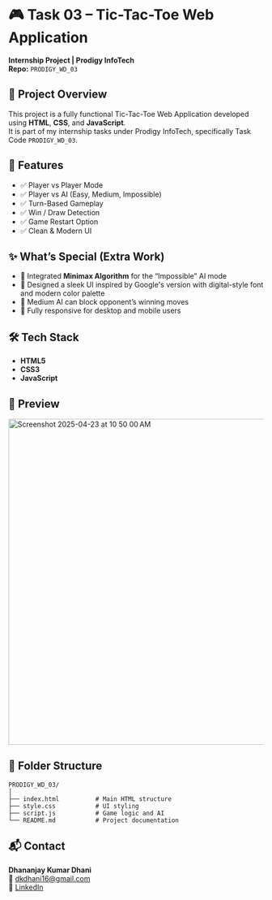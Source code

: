 # 🎮 Task 03 – Tic-Tac-Toe Web Application

**Internship Project | Prodigy InfoTech**  
**Repo:** `PRODIGY_WD_03`

## 📌 Project Overview
This project is a fully functional Tic-Tac-Toe Web Application developed using **HTML**, **CSS**, and **JavaScript**.  
It is part of my internship tasks under Prodigy InfoTech, specifically Task Code `PRODIGY_WD_03`.

## 🎯 Features
- ✅ Player vs Player Mode  
- ✅ Player vs AI (Easy, Medium, Impossible)  
- ✅ Turn-Based Gameplay  
- ✅ Win / Draw Detection  
- ✅ Game Restart Option  
- ✅ Clean & Modern UI  

## ✨ What’s Special (Extra Work)
- 🤖 Integrated **Minimax Algorithm** for the “Impossible” AI mode  
- 🎨 Designed a sleek UI inspired by Google's version with digital-style font and modern color palette  
- 🧠 Medium AI can block opponent’s winning moves  
- 📱 Fully responsive for desktop and mobile users  

## 🛠️ Tech Stack
- **HTML5**  
- **CSS3**  
- **JavaScript**  

## 📸 Preview
<img width="642" alt="Screenshot 2025-04-23 at 10 50 00 AM" src="https://github.com/user-attachments/assets/976063fc-3abd-4d37-9821-df065947be34" />


## 📂 Folder Structure
```
PRODIGY_WD_03/
│
├── index.html          # Main HTML structure
├── style.css           # UI styling
├── script.js           # Game logic and AI
└── README.md           # Project documentation
```

## 📬 Contact
**Dhananjay Kumar Dhani**  
📧 dkdhani16@gmail.com  
🔗 [LinkedIn](#)
